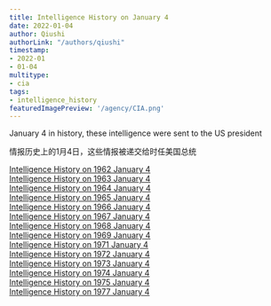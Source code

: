 ```yaml
---
title: Intelligence History on January 4
date: 2022-01-04
author: Qiushi 
authorLink: "/authors/qiushi"
timestamp: 
- 2022-01
- 01-04
multitype: 
- cia
tags: 
- intelligence_history
featuredImagePreview: '/agency/CIA.png'
---
```



January 4 in history, these intelligence were sent to the US president

情报历史上的1月4日，这些情报被递交给时任美国总统

<!--more-->







[Intelligence History on 1962 January 4](/dailybrief/1962-01-04)   
[Intelligence History on 1963 January 4](/dailybrief/1963-01-04)   
[Intelligence History on 1964 January 4](/dailybrief/1964-01-04)   
[Intelligence History on 1965 January 4](/dailybrief/1965-01-04)   
[Intelligence History on 1966 January 4](/dailybrief/1966-01-04)   
[Intelligence History on 1967 January 4](/dailybrief/1967-01-04)   
[Intelligence History on 1968 January 4](/dailybrief/1968-01-04)   
[Intelligence History on 1969 January 4](/dailybrief/1969-01-04)   
[Intelligence History on 1971 January 4](/dailybrief/1971-01-04)   
[Intelligence History on 1972 January 4](/dailybrief/1972-01-04)   
[Intelligence History on 1973 January 4](/dailybrief/1973-01-04)   
[Intelligence History on 1974 January 4](/dailybrief/1974-01-04)   
[Intelligence History on 1975 January 4](/dailybrief/1975-01-04)   
[Intelligence History on 1977 January 4](/dailybrief/1977-01-04)   
